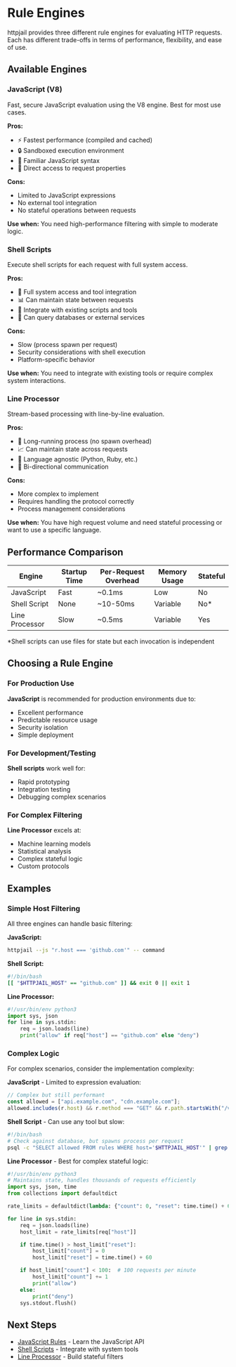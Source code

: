 # Rule Engines

httpjail provides three different rule engines for evaluating HTTP requests. Each has different trade-offs in terms of performance, flexibility, and ease of use.

## Available Engines

### JavaScript (V8)

Fast, secure JavaScript evaluation using the V8 engine. Best for most use cases.

**Pros:**

- ⚡ Fastest performance (compiled and cached)
- 🔒 Sandboxed execution environment
- 📝 Familiar JavaScript syntax
- 🎯 Direct access to request properties

**Cons:**

- Limited to JavaScript expressions
- No external tool integration
- No stateful operations between requests

**Use when:** You need high-performance filtering with simple to moderate logic.

### Shell Scripts

Execute shell scripts for each request with full system access.

**Pros:**

- 🔧 Full system access and tool integration
- 📊 Can maintain state between requests
- 🔗 Integrate with existing scripts and tools
- 💾 Can query databases or external services

**Cons:**

- Slow (process spawn per request)
- Security considerations with shell execution
- Platform-specific behavior

**Use when:** You need to integrate with existing tools or require complex system interactions.

### Line Processor

Stream-based processing with line-by-line evaluation.

**Pros:**

- 🚀 Long-running process (no spawn overhead)
- 📈 Can maintain state across requests
- 🐍 Language agnostic (Python, Ruby, etc.)
- 🔄 Bi-directional communication

**Cons:**

- More complex to implement
- Requires handling the protocol correctly
- Process management considerations

**Use when:** You have high request volume and need stateful processing or want to use a specific language.

## Performance Comparison

| Engine         | Startup Time | Per-Request Overhead | Memory Usage | Stateful |
| -------------- | ------------ | -------------------- | ------------ | -------- |
| JavaScript     | Fast         | ~0.1ms               | Low          | No       |
| Shell Script   | None         | ~10-50ms             | Variable     | No\*     |
| Line Processor | Slow         | ~0.5ms               | Variable     | Yes      |

\*Shell scripts can use files for state but each invocation is independent

## Choosing a Rule Engine

### For Production Use

**JavaScript** is recommended for production environments due to:

- Excellent performance
- Predictable resource usage
- Security isolation
- Simple deployment

### For Development/Testing

**Shell scripts** work well for:

- Rapid prototyping
- Integration testing
- Debugging complex scenarios

### For Complex Filtering

**Line Processor** excels at:

- Machine learning models
- Statistical analysis
- Complex stateful logic
- Custom protocols

## Examples

### Simple Host Filtering

All three engines can handle basic filtering:

**JavaScript:**

```bash
httpjail --js "r.host === 'github.com'" -- command
```

**Shell Script:**

```bash
#!/bin/bash
[[ "$HTTPJAIL_HOST" == "github.com" ]] && exit 0 || exit 1
```

**Line Processor:**

```python
#!/usr/bin/env python3
import sys, json
for line in sys.stdin:
    req = json.loads(line)
    print("allow" if req["host"] == "github.com" else "deny")
```

### Complex Logic

For complex scenarios, consider the implementation complexity:

**JavaScript** - Limited to expression evaluation:

```javascript
// Complex but still performant
const allowed = ["api.example.com", "cdn.example.com"];
allowed.includes(r.host) && r.method === "GET" && r.path.startsWith("/v1/");
```

**Shell Script** - Can use any tool but slow:

```bash
#!/bin/bash
# Check against database, but spawns process per request
psql -c "SELECT allowed FROM rules WHERE host='$HTTPJAIL_HOST'" | grep -q true
```

**Line Processor** - Best for complex stateful logic:

```python
#!/usr/bin/env python3
# Maintains state, handles thousands of requests efficiently
import sys, json, time
from collections import defaultdict

rate_limits = defaultdict(lambda: {"count": 0, "reset": time.time() + 60})

for line in sys.stdin:
    req = json.loads(line)
    host_limit = rate_limits[req["host"]]

    if time.time() > host_limit["reset"]:
        host_limit["count"] = 0
        host_limit["reset"] = time.time() + 60

    if host_limit["count"] < 100:  # 100 requests per minute
        host_limit["count"] += 1
        print("allow")
    else:
        print("deny")
    sys.stdout.flush()
```

## Next Steps

- [JavaScript Rules](./javascript-rules.md) - Learn the JavaScript API
- [Shell Scripts](./shell-scripts.md) - Integrate with system tools
- [Line Processor](./line-processor.md) - Build stateful filters

